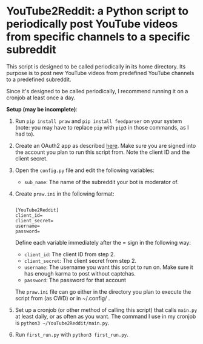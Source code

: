 # YouTube2Reddit: a Python script to periodically post YouTube videos from specific channels to a specific subreddit

This script is designed to be called periodically in its home directory. Its purpose is to post new YouTube videos from predefined YouTube channels to a predefined subreddit.

Since it's designed to be called periodically, I recommend running it on a cronjob at least once a day.

**Setup (may be incomplete)**:

1. Run `pip install praw` and `pip install feedparser` on your system (note: you may have to replace `pip` with `pip3` in those commands, as I had to).
2. Create an OAuth2 app as described [here](https://github.com/reddit/reddit/wiki/OAuth2). Make sure you are signed into the account you plan to run this script from. Note the client ID and the client secret.
3. Open the `config.py` file and edit the following variables:
    - `sub_name`: The name of the subreddit your bot is moderator of.
4. Create `praw.ini` in the following format:
    ```
    
    [YouTube2Reddit]
    client_id=
    client_secret=
    username=
    password=
    
    ```
    Define each variable immediately after the = sign in the following way:

    - `client_id`: The client ID from step 2.
    - `client_secret`: The client secret from step 2.
    - `username`: The username you want this script to run on. Make sure it has enough karma to post without captchas.
    - `password`: The password for that account  

    The `praw.ini` file can go either in the directory you plan to execute the script from (as CWD) or in ~/.config/ .
5. Set up a cronjob (or other method of calling this script) that calls `main.py` at least daily, or as often as you want. The command I use in my cronjob is `python3 ~/YouTube2Reddit/main.py`.
6. Run `first_run.py` with `python3 first_run.py`.
